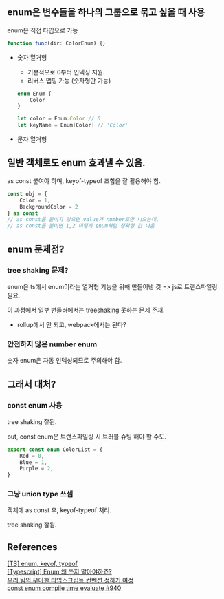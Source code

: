 ## enum은 변수들을 하나의 그룹으로 묶고 싶을 때 사용

enum은 직접 타입으로 가능

```js
function func(dir: ColorEnum) {}
```

- 숫자 열거형

  - 기본적으로 0부터 인덱싱 지원.
  - 리버스 맵핑 가능 (숫자형만 가능)

  ```js
  enum Enum {
      Color
  }

  let color = Enum.Color // 0
  let keyName = Enum[Color] // 'Color'
  ```

- 문자 열거형

## 일반 객체로도 enum 효과낼 수 있음.

as const 붙여야 하며, keyof-typeof 조합을 잘 활용해야 함.

```js
const obj = {
    Color = 1,
    BackgroundColor = 2
} as const
// as const를 붙이지 않으면 value가 number로만 나오는데,
// as const를 붙이면 1,2 이렇게 enum처럼 정확한 값 나옴
```

## enum 문제점?

### tree shaking 문제?

enum은 ts에서 enum이라는 열거형 기능을 위해 만들어낸 것 => js로 트랜스파일링 필요.

이 과정에서 일부 번들러에서는 treeshaking 못하는 문제 존재.

- rollup에서 안 되고, webpack에서는 된다?

### 안전하지 않은 number enum

숫자 enum은 자동 인덱싱되므로 주의해야 함.

## 그래서 대처?

### const enum 사용

tree shaking 잘됨.

but, const enum은 트랜스파일링 시 트러블 슈팅 해야 할 수도.

```js
export const enum ColorList = {
    Red = 0,
    Blue = 1,
    Purple = 2,
}
```

### 그냥 union type 쓰셈

객체에 as const 후, keyof-typeof 처리.

tree shaking 잘됨.

## References

[[TS] enum, keyof, typeof](https://velog.io/@codns1223/TS-enum-keyof-typeof)<br>
[[Typescript] Enum 왜 쓰지 말아야하죠?](https://velog.io/@sensecodevalue/Typescript-Enum-%EC%99%9C-%EC%93%B0%EC%A7%80-%EB%A7%90%EC%95%84%EC%95%BC%ED%95%98%EC%A3%A0)<br>
[우리 팀의 우아한 타입스크립트 컨벤션 정하기 여정](https://techblog.woowahan.com/9804/)<br>
[const enum compile time evaluate #940](https://github.com/swc-project/swc/issues/940)<br>
